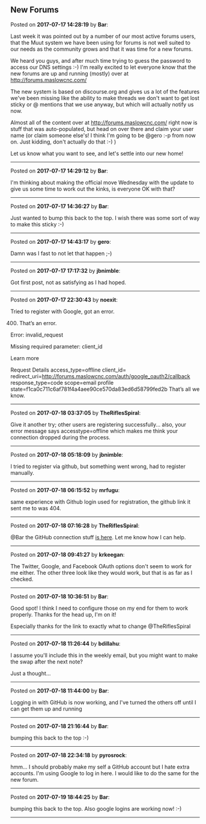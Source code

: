 ## New Forums
Posted on **2017-07-17 14:28:19** by **Bar**:

Last week it was pointed out by a number of our most active forums users, that the Muut system we have been using for forums is not well suited to our needs as the community grows and that it was time for a new forums. 

We heard you guys, and after much time trying to guess the password to access our DNS settings :-) I'm really excited to let everyone know that the new forums are up and running (mostly) over at http://forums.maslowcnc.com/

The new system is based on discourse.org and gives us a lot of the features we've been missing like the ability to make threads we don't want to get lost sticky or @ mentions that we use anyway, but which will actually notify us now.

Almost all of the content over at http://forums.maslowcnc.com/ right now is stuff that was auto-populated, but head on over there and claim your user name (or claim someone else's! I think I'm going to be @gero :-p from now on. Just kidding, don't actually do that :-) )

Let us know what you want to see, and let's settle into our new home!

---

Posted on **2017-07-17 14:29:12** by **Bar**:

I'm thinking about making the official move Wednesday with the update to give us some time to work out the kinks, is everyone OK with that?

---

Posted on **2017-07-17 14:36:27** by **Bar**:

Just wanted to bump this back to the top. I wish there was some sort of way to make this sticky :-)

---

Posted on **2017-07-17 14:43:17** by **gero**:

Damn was I fast to not let that happen ;-)

---

Posted on **2017-07-17 17:17:32** by **jbnimble**:

Got first post, not as satisfying as I had hoped.

---

Posted on **2017-07-17 22:30:43** by **noexit**:

Tried to register with Google, got an error.

400. That’s an error.

Error: invalid_request

Missing required parameter: client_id

Learn more

Request Details
access_type=offline
client_id=
redirect_uri=http://forums.maslowcnc.com/auth/google_oauth2/callback
response_type=code
scope=email profile
state=f1ca0c711c6af781f4a4aee90ce570da83ed6d58799fed2b
That’s all we know.

---

Posted on **2017-07-18 03:37:05** by **TheRiflesSpiral**:

Give it another try; other users are registering successfully... also, your error message says accesstype=offline which makes me think your connection dropped during the process.

---

Posted on **2017-07-18 05:18:09** by **jbnimble**:

I tried to register via github, but something went wrong, had to register manually.

---

Posted on **2017-07-18 06:15:52** by **mrfugu**:

same experience with Github login used for registration, the github link it sent me to was 404.

---

Posted on **2017-07-18 07:16:28** by **TheRiflesSpiral**:

@Bar the GitHub connection stuff [is here](https://meta.discourse.org/t/configuring-github-login-for-discourse/13745). Let me know how I can help.

---

Posted on **2017-07-18 09:41:27** by **krkeegan**:

The Twitter, Google, and Facebook OAuth options don't seem to work for me either.  The other three look like they would work, but that is as far as I checked.

---

Posted on **2017-07-18 10:36:51** by **Bar**:

Good spot! I think I need to configure those on my end for them to work properly. Thanks for the head up, I'm on it!

Especially thanks for the link to exactly what to change @TheRiflesSpiral

---

Posted on **2017-07-18 11:26:44** by **bdillahu**:

I assume you'll include this in the weekly email, but you might want to make the swap after the next note?

Just a thought...

---

Posted on **2017-07-18 11:44:00** by **Bar**:

Logging in with GitHub is now working, and I've turned the others off until I can get them up and running

---

Posted on **2017-07-18 21:16:44** by **Bar**:

bumping this back to the top :-)

---

Posted on **2017-07-18 22:34:18** by **pyrosrock**:

hmm... I should probably make my self a GitHub account but I hate extra accounts. I'm using Google to log in here. I would like to do the same for the new forum.

---

Posted on **2017-07-19 18:44:25** by **Bar**:

bumping this back to the top. Also google logins are working now! :-)

---


